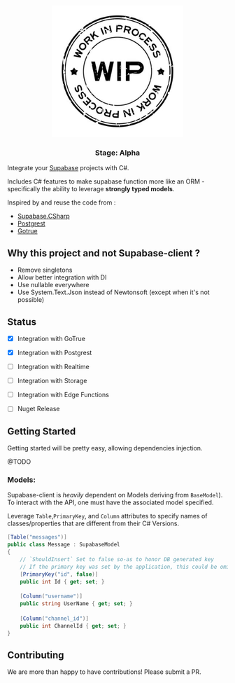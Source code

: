 <p align="center">
<img width="300" src="./docs/WIP.jpg"/>
</p>
<h3 align="center">Stage: Alpha</h3>

Integrate your [Supabase](https://supabase.io) projects with C#.

Includes C# features to make supabase function more like an ORM - specifically the ability to leverage **strongly typed
models**.

Inspired by and reuse the code from : 
- [Supabase.CSharp](https://github.com/supabase-community/Supabase-client)
- [Postgrest](https://github.com/supabase-community/postgrest-csharp)
- [Gotrue](https://github.com/supabase-community/gotrue-csharp)

## Why this project and not Supabase-client ? 

- Remove singletons
- Allow better integration with DI
- Use nullable everywhere
- Use System.Text.Json instead of Newtonsoft (except when it's not possible)

## Status

- [x] Integration with GoTrue
- [x] Integration with Postgrest
- [ ] Integration with Realtime
- [ ] Integration with Storage
- [ ] Integration with Edge Functions
- [ ] Nuget Release


## Getting Started

Getting started will be pretty easy, allowing dependencies injection.

@TODO 

### Models:

Supabase-client is _heavily_ dependent on Models deriving from `BaseModel`). To interact with the API, one must have the associated model specified.

Leverage `Table`,`PrimaryKey`, and `Column` attributes to specify names of classes/properties that are different from
their C# Versions.

```c#
[Table("messages")]
public class Message : SupabaseModel
{
    // `ShouldInsert` Set to false so-as to honor DB generated key
    // If the primary key was set by the application, this could be omitted.
    [PrimaryKey("id", false)]
    public int Id { get; set; }

    [Column("username")]
    public string UserName { get; set; }

    [Column("channel_id")]
    public int ChannelId { get; set; }
}
```

## Contributing

We are more than happy to have contributions! Please submit a PR.
